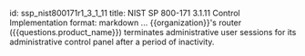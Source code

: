 id: ssp_nist800171r1_3_1_11
title: NIST SP 800-171 3.1.11 Control Implementation
format: markdown
...
{{organization}}'s router ({{questions.product_name}}) terminates administrative
user sessions for its administrative control panel after a period of inactivity.


